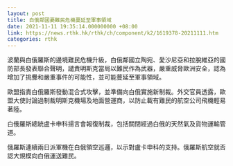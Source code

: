 ```yaml
---
layout: post
title: 白俄鄰國憂難民危機蔓延至軍事領域
date: 2021-11-11 19:35:14.000000000 +08:00
link: https://news.rthk.hk/rthk/ch/component/k2/1619378-20211111.htm
categories: rthk
---
```


波蘭與白俄羅斯的邊境難民危機升級，白俄鄰國立陶宛、愛沙尼亞和拉脫維亞的國防部長發表聯合聲明，譴責明斯克當局以難民作為武器，嚴重威脅歐洲安全，認為增加了挑釁和嚴重事件的可能性，並可能蔓延至軍事領域。

歐盟指責白俄羅斯發動混合式攻擊，並準備向白俄實施新制裁。外交官員透露，歐盟大使討論過制裁明斯克機場及地面營運商，以防止載有難民的航空公司飛機輕易著陸。

白俄羅斯總統盧卡申科揚言會報復制裁，包括關閉經過白俄的天然氣及貨物運輸管道。

俄羅斯連續兩日派軍機在白俄領空巡邏，以示對盧卡申科的支持。俄羅斯航空就否認大規模向白俄運送難民。
